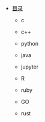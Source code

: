 * [目录](README.md)

  * c
 
  * c++
  
  * python
 
  * java

  * jupyter 

  * R

  * ruby

  * GO

  * rust
